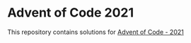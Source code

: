 # Advent of Code 2021

This repository contains solutions for [Advent of Code - 2021](https://adventofcode.com/2021/)
